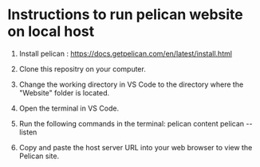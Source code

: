# Instructions to run pelican website on local host

1. Install pelican : https://docs.getpelican.com/en/latest/install.html

2. Clone this repositry on your computer.

3. Change the working directory in VS Code to the directory where the "Website" folder is located.

4. Open the terminal in VS Code.

5. Run the following commands in the terminal:
   pelican content
   pelican --listen

6. Copy and paste the host server URL into your web browser to view the Pelican site.

